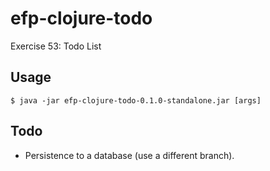 # efp-clojure-todo

Exercise 53: Todo List

## Usage

    $ java -jar efp-clojure-todo-0.1.0-standalone.jar [args]
    
## Todo

- Persistence to a database (use a different branch).
